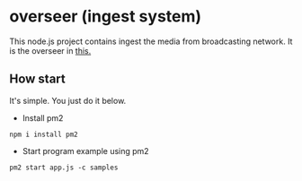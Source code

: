 # overseer (ingest system)


This node.js project contains ingest the media from broadcasting network. It is the overseer in [this.](https://www.lucidchart.com/invitations/accept/fc79757f-d4a5-4d4d-8cb4-05db876b1643)


## How start

It's simple. You just do it below.

- Install pm2
```
npm i install pm2
```

- Start program example using pm2
```
pm2 start app.js -c samples
```

